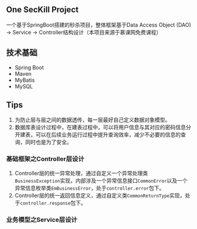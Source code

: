 ## One SecKill Project

一个基于SpringBoot搭建的秒杀项目，整体框架基于Data Access Object (DAO) -> Service -> Controller结构设计（本项目来源于慕课网免费课程）

## 技术基础

- Spring Boot
- Maven
- MyBatis
- MySQL

## Tips
1. 为防止层与层之间的数据透传，每一层最好自己定义数据对象模型。
2. 数据库表设计过程中，在建表过程中，可以将用户信息与其对应的密码信息分开建表，可以在后续业务运行过程中提升查询效率，减少不必要的信息的查询，同时也是为了安全。


### 基础框架之Controller层设计

1. Controller层的统一异常处理，通过自定义一个异常处理类`BusinessException`实现，内部涉及一个异常信息接口`CommonError`以及一个异常信息枚举类`EmBusinessError`，处于`controller.error`包下。
2. Controller层的统一返回信息定义，通过自定义类`CommonReturnType`实现，处于`controller.response`包下。

### 业务模型之Service层设计


